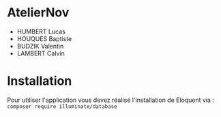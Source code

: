 # AtelierNov

- HUMBERT Lucas
- HOUQUES Baptiste
- BUDZIK Valentin
- LAMBERT Calvin


# Installation

Pour utiliser l'application vous devez réalisé l'installation de Eloquent via : 
`composer require illuminate/database`
